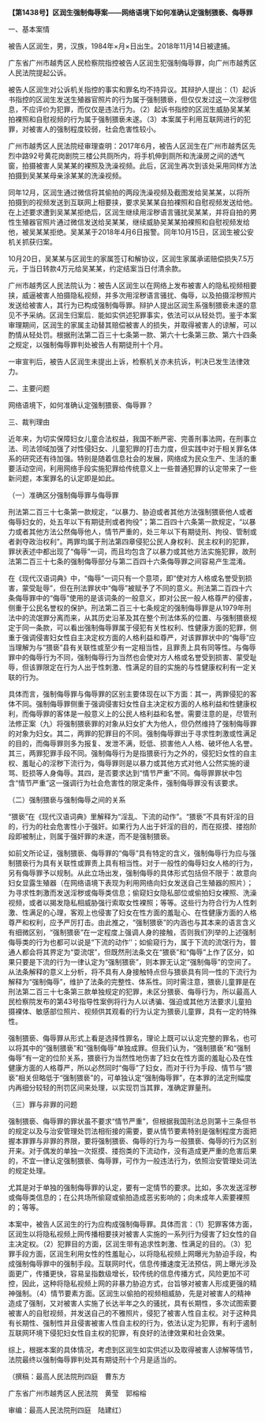 **【第1438号】区润生强制侮辱案——网络语境下如何准确认定强制猥亵、侮辱罪**

一、基本案情

被告人区润生，男，汉族，1984年×月×日出生。2018年11月14日被逮捕。

广东省广州市越秀区人民检察院指控被告人区润生犯强制侮辱罪，向广州市越秀区人民法院提起公诉。

被告人区润生对公诉机关指控的事实和罪名均不持异议。其辩护人提出：（1）起诉书指控的区润生发送生殖器官照片的行为属于强制猥亵，但仅仅发过这一次淫秽信息，不应评价为犯罪，而仅仅是违法行为。（2）起诉书指控的区润生威胁吴某某拍裸照和自慰视频的行为属于强制猥亵未遂。（3）本案属于利用互联网进行的犯罪，对被害人的强制程度较弱，社会危害性较小。

广州市越秀区人民法院经审理查明：2017年6月，被告人区润生在广州市越秀区先烈中路92号黄花岗剧院三楼公共厕所内，将手机伸到厕所和洗澡房之间的透气窗，拍摄被害人吴某某的裸照及洗澡视频。此后，区润生再次到该处采用同样方法拍摄到吴某某母亲涂某某的洗澡视频。

同年12月，区润生通过微信将其偷拍的两段洗澡视频及截图发给吴某某，以将所拍摄到的视频发送到互联网上相要挟，要求吴某某自拍裸照和自慰视频发送给他。在上述要求遭到吴某某拒绝后，区润生继续用淫秽语言骚扰吴某某，并将自拍的男性生殖器官照片通过微信发送给吴某某，继续威胁吴某某拍裸照和自慰视频发给他，被吴某某拒绝。吴某某于2018年4月6日报警。同年10月15日，区润生被公安机关抓获归案。

10月20日，吴某某与区润生的家属签订和解协议，区润生家属承诺赔偿损失7.5万元，于当日转款4万元给吴某某，约定结案当日付清余款。

广州市越秀区人民法院认为：被告人区润生以在网络上发布被害人的隐私视频相要挟，威逼被害人拍摄隐私视频，并多次用淫秽语言骚扰、侮辱，以及拍摄淫秽照片发送给被害人，其行为已构成强制侮辱罪。辩护人提出区润生系强制猥亵未遂的意见不予采纳。区润生归案后．能如实供述犯罪事实，依法可以从轻处罚。鉴于本案审理期间，区润生的家属主动替其赔偿被害人的损失，并取得被害人的谅解，可以酌情从轻处罚。根据刑法第二百三十七条第一款、第六十七条第三款、第六十四条之规定，以强制侮辱罪判处被告人有期徒刑十个月。

一审宣判后，被告人区润生未提出上诉，检察机关亦未抗诉，判决已发生法律效力。

二、主要问题

网络语境下，如何准确认定强制猥亵、侮辱罪？

三、裁判理由

近年来，为切实保障妇女儿童合法权益，我国不断严密、完善刑事法网，在刑事立法、司法领域加强了对性侵妇女、儿童犯罪的打击力度，但实践中对于相关罪名体系的研究还有待加强。特别是随着信息社会的发展，网络成为民众生产、生活的重要活动空间，利用网络手段实施犯罪给传统意义上一些普通犯罪的认定带来了一些新问题，本案罪名的认定即是如此。

（一）准确区分强制侮辱罪与侮辱罪

刑法第二百三十七条第一款规定，“以暴力、胁迫或者其他方法强制猥亵他人或者侮辱妇女的，处五年以下有期徒刑或者拘役”；第二百四十六条第一款规定，“以暴力或者其他方法公然侮辱他人，情节严重的，处三年以下有期徒刑、拘役、管制或者剥夺政治权利”。两罪均属于刑法第四章侵犯公民人身权利、民主权利的犯罪，罪状表述中都出现了“侮辱”一词，而且均包含了以暴力或其他方法实施犯罪，故刑法第二百三十七条的强制侮辱部分与第二百四十六条侮辱罪之间容易产生混淆。

在《现代汉语词典》中，“侮辱”一词只有一个意项，即“使对方人格或名誉受到损害，蒙受耻辱”，但在刑法罪状中“侮辱”被赋予了不同的意义。刑法第二百四十六条侮辱罪中的“侮辱”使用的是该词条的一般意义，即对公民一般人格尊严的侵害，侧重于公民名誉权的保护。刑法第二百三十七条规定的强制侮辱罪是从1979年刑法中的流氓罪分离而来，从其历史沿革及其在整个刑法体系的位置、与强制猥亵规定于同一条款，可以看出强制侮辱罪属于侵犯有关性权利、性健康方面的犯罪，侧重于强调侵害妇女性自主决定权方面的人格利益和尊严，对该罪罪状中的“侮辱”应当理解为与“猥亵”县有关联性或至少有一定相当性，且罪责上具有同等性。与侮辱罪中的侮辱行为不同，强制侮辱行为当然也会使对方人格或名誉受到损害、蒙受耻辱，但该罪限定在行为人出于性刺激、性满足的目的实施的与性健康权利有一定关联的行为。

具体而言，强制侮辱罪与侮辱罪的区别主要体现在以下方面：其一，两罪侵犯的客体不同。强制侮辱罪侧重于强调侵害妇女性自主决定权方面的人格利益和性健康权利，而侮辱罪的客体是一般意义上的公民人格利益和名誉。需要注意的是，尽管刑法修正案（九）将强制猥亵罪的对象从妇女扩大为他人，但仍然维持了强制侮辱罪的对象为妇女。其二，两罪的犯罪目的不同。强制侮辱罪出于寻求性刺激或性满足的目的，而侮辱罪则多为报复、发泄不满，贬低、损害他人人格、破坏他人名誉。其三，两罪犯罪手段不同。强制侮辱行为是指猥亵行为之外的，侵犯妇女性的自主权、羞耻心的淫秽下流行为，侮辱罪则是以暴力或其他方式对他人公然实施的谩骂、贬损等人身侮辱。其四，是否要求达到“情节严重”不同。侮辱罪罪状中包含“情节严重”这一强调行为社会危害性的限定条件，强制侮辱罪没有该要求。

（二）强制猥亵与强制侮辱之间的关系

“猥亵”在《现代汉语词典》里解释为“淫乱、下流的动作”。“猥亵”不具有奸淫的目的，行为的社会危害性小于强奸。如果行为人出于奸淫的目的，而在抠摸、搂抱阶段即被制止，则属于强奸罪的未遂，而不是强制猥亵。

如前文所论证，强制猥亵、侮辱罪的“侮辱”具有特定的含义，强制侮辱行为应与强制猥亵行为具有关联性或罪责上具有相当性。对于一般性的侮辱妇女人格的行为，另有侮辱罪予以规制。从此立场出发，强制侮辱的具体形式包括但不限于：故意向妇女显露生殖器（在网络语境下表现为利用网络向妇女发送自己生殖器的照片）；为寻求性刺激而发送淫秽或侮辱类信息；偷窥妇女隐私部位或偷拍妇女裸照、洗澡视频，或者以揭发隐私相威胁强行索取女性裸照；等等。这些行为符合行为人性刺激、性满足的心理，客观上也侵害了妇女在性方面的羞耻心、在性健康方面的人格尊严和权利，应予严厉打击。由此推之，“强制猥亵”的内涵也与其本来的语言含义有细微区别，“强制猥亵”在一定程度上强调人身的接触，否则我们列举的上述强制侮辱类的行为也都可以说是“下流的动作’’；如偷窥行为，属于下流的流氓行为，普通人都会将其界定为“耍流氓”，但既然刑法条文在“猥亵”和“侮辱”上作了区分，如果只要是下流的行为一律认定为“强制猥亵”，则本罪无认定“强制侮辱”的空间了。从法条解释的意义上分析，将不具有人身接触特点但与猥亵具有同一性的下流行为解释为“强制侮辱”，维护了法条的完整性、体系性。同时需注意，猥亵儿童罪是在刑法第二百三十七条第三款单独规定的犯罪，未区分猥亵、侮辱行为，所以最高人民检察院发布的第43号指导性案例将行为人以诱骗、强迫或其他方法要求儿童拍摄裸体、敏感部位照片、视频供其观看的行为认定为猥亵儿童罪，具有一定的特殊性。

强制猥亵、侮辱罪从形式上看是选择性罪名，理论上既可以认定完整的罪名，也可以将其中的“强制猥亵”和“强制侮辱”单独成罪。但我们认为，“强制猥亵”和“强制侮辱”有一定的位阶关系，猥亵行为当然性地伤害了妇女在性方面的羞耻心及在性健康方面的人格尊严，所以必然同时“侮辱”了妇女，而对于行为手段、情节与“猥亵”相关但略低于“强制猥亵”的，可单独认定“强制侮辱罪”，在本罪的法定刑幅度内再细分较轻的刑罚区间来处理，以实现罚当其罪，准确定罪量刑。

（三）罪与非罪的问题

强制猥亵、侮辱罪的罪状虽不要求“情节严重”，但根据我国刑法总则第十三条但书的规定以及与治安管理处罚法相衔接的需要，要从情节要素特别是强制程度方面把握本罪罪与非罪的界限，要将强制猥亵、侮辱的行为与一般猥亵、侮辱的行为区别开来。对于偶发的单独一次抠摸、搂抱类的下流动作，没有造成更严重的危害后果的，不宜一律认定强制猥亵、侮辱罪，可作为一般违法行为，依照治安管理处词法的规定处理。

尤其是对于单独的强制侮辱罪的认定，要有一定情节的要求。比如，多次发送淫秽或侮辱类信息的；在公共场所偷窥或偷拍造成恶劣影响的；向未成年人索要裸照的；等等。

本案中，被告人区润生的行为应构成强制侮辱罪。具体而言：（1）犯罪客体方面，区润生以将隐私视频上网传播相要挟对被害人实施的一系列行为侵害了妇女性的自主决定权。（2）犯罪目的方面，区润生带有追求性刺激、性满足的目的。（3）犯罪手段方面，区润生利用女性的性羞耻心，以将隐私视频上网曝光为胁迫手段，构成强制侮辱罪中的强制手段。互联网时代，信息传播速度无法预估，网上曝光涉及面更广，传播更快，容易呈指数级增长，较传统的信息传播方式，风险更加不可控，因此，这种将隐私视频上网的非暴力胁迫方式，台旨够对被害人形成更强的精神强制。（4）情节要素方面。区润生以偷拍的视频相威胁，先是对被害人的精神造成了强制，又对被害人实施了长达半年之久的骚扰，具有长期性，多次试图索要被害人的自慰视频，并发送自己的不雅照片，侵犯了被害人性自主权。对于这种具有长期性、强制性并且侵害被害人性自主权的行为，依法认定为犯罪，有利于遏制互联网环境下侵犯妇女性自主权的犯罪，有良好的法律效果和社会效果。

综上，根据本案的具体情况，考虑到区润生如实供述以及取得被害人谅解等情节，法院最终以强制侮辱罪判处其有期徒刑十个月是适当的。

（撰稿：最高人民法院刑四庭　曹东方

广东省广州市越秀区人民法院　黄莹　郭榕榕

审编：最高人民法院刑四庭　陆建红）